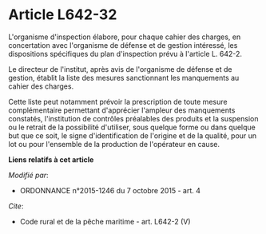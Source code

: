 # Article L642-32

L'organisme d'inspection élabore, pour chaque cahier des charges, en concertation avec l'organisme de défense et de gestion
intéressé, les dispositions spécifiques du plan d'inspection prévu à l'article L. 642-2. 

Le directeur de l'institut, après avis de l'organisme de défense et de gestion, établit la liste des mesures sanctionnant les
manquements au cahier des charges. 

Cette liste peut notamment prévoir la prescription de toute mesure complémentaire permettant d'apprécier l'ampleur des
manquements constatés, l'institution de contrôles préalables des produits et la suspension ou le retrait de la possibilité
d'utiliser, sous quelque forme ou dans quelque but que ce soit, le signe d'identification de l'origine et de la qualité, pour
un lot ou pour l'ensemble de la production de l'opérateur en cause.

**Liens relatifs à cet article**

_Modifié par_:

  - ORDONNANCE n°2015-1246 du 7 octobre 2015 - art. 4

_Cite_:

  - Code rural et de la pêche maritime - art. L642-2 (V)
